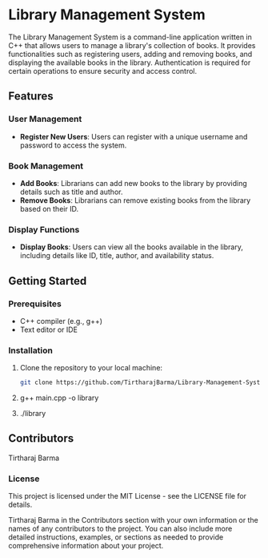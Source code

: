 # Library Management System

The Library Management System is a command-line application written in C++ that allows users to manage a library's collection of books. It provides functionalities such as registering users, adding and removing books, and displaying the available books in the library. Authentication is required for certain operations to ensure security and access control.

## Features

### User Management
- **Register New Users**: Users can register with a unique username and password to access the system.

### Book Management
- **Add Books**: Librarians can add new books to the library by providing details such as title and author.
- **Remove Books**: Librarians can remove existing books from the library based on their ID.

### Display Functions
- **Display Books**: Users can view all the books available in the library, including details like ID, title, author, and availability status.

## Getting Started

### Prerequisites
- C++ compiler (e.g., g++)
- Text editor or IDE

### Installation
1. Clone the repository to your local machine:
   ```bash
   git clone https://github.com/TirtharajBarma/Library-Management-System.git

2. g++ main.cpp -o library

3. ./library

## Contributors
Tirtharaj Barma

### License
This project is licensed under the MIT License - see the LICENSE file for details.

Tirtharaj Barma in the Contributors section with your own information or the names of any contributors to the project. You can also include more detailed instructions, examples, or sections as needed to provide comprehensive information about your project.
